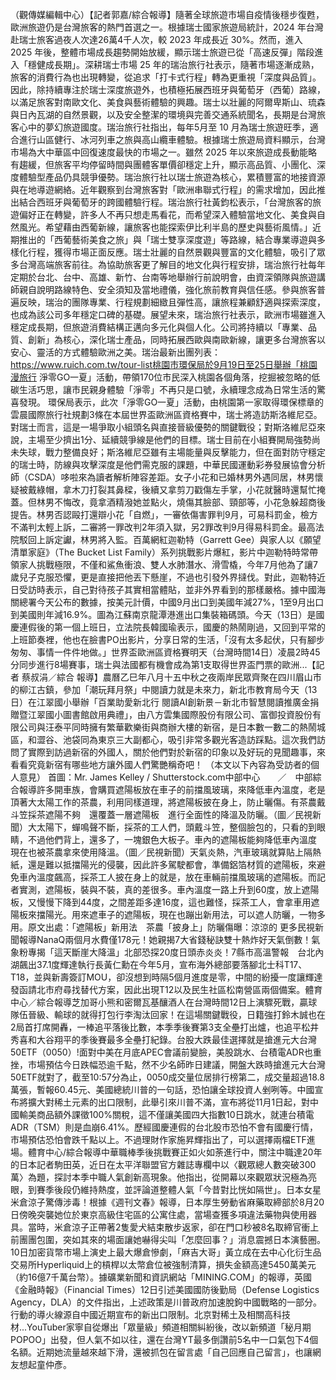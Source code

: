 （觀傳媒編輯中心）【記者郭嘉/綜合報導】隨著全球旅遊市場自疫情後穩步復甦，歐洲旅遊仍是台灣旅客的熱門首選之一。根據瑞士國家旅遊局統計，2024 年台灣赴瑞士旅客過夜人次達26萬4千人次，較 2023 年成長近 30%。然而，進入 2025 年後，整體市場成長趨勢開始放緩，顯示瑞士旅遊已從「高速反彈」階段進入「穩健成長期」。深耕瑞士市場 25 年的瑞治旅行社表示，隨著市場逐漸成熟，旅客的消費行為也出現轉變，從追求「打卡式行程」轉為更重視「深度與品質」。因此，除持續專注於瑞士深度旅遊外，也積極拓展西班牙與葡萄牙（西葡）路線，以滿足旅客對南歐文化、美食與藝術體驗的興趣。瑞士以壯麗的阿爾卑斯山、琉森與日內瓦湖的自然景觀，以及安全整潔的環境與完善交通系統聞名，長期是台灣旅客心中的夢幻旅遊國度。瑞治旅行社指出，每年5月至 10 月為瑞士旅遊旺季，適合進行山區健行、冰河列車之旅與高山纜車體驗。根據瑞士旅遊局資料顯示，台灣市場為大中華區中回復速度最快的市場之一。雖然 2025 年以來旅遊成長動能略有趨緩，但旅客平均停留時間與團體客單價卻穩定上升，顯示高品質、小團化、深度體驗型產品仍具競爭優勢。瑞治旅行社以瑞士旅遊為核心，累積豐富的地接資源與在地導遊網絡。近年觀察到台灣旅客對「歐洲串聯式行程」的需求增加，因此推出結合西班牙與葡萄牙的跨國體驗行程。瑞治旅行社黃鈞松表示，「台灣旅客的旅遊偏好正在轉變，許多人不再只想走馬看花，而希望深入體驗當地文化、美食與自然風光。希望藉由西葡新線，讓旅客也能探索伊比利半島的歷史與藝術風情。」近期推出的「西葡藝術美食之旅」與「瑞士雙享深度遊」等路線，結合專業導遊與多樣化行程，獲得市場正面反應。瑞士壯麗的自然景觀與豐富的文化體驗，吸引了眾多台灣高端旅客前往。為協助旅客更了解目的地文化與行程安排，瑞治旅行社每年定期於台北、台中、高雄、新竹、台南等地舉辦行前說明會，由資深領隊與旅遊講師親自說明路線特色、安全須知及當地禮儀，強化旅前教育與信任感。參與旅客普遍反映，瑞治的團隊專業、行程規劃細緻且彈性高，讓旅程兼顧舒適與探索深度，也成為該公司多年穩定口碑的基礎。展望未來，瑞治旅行社表示，歐洲市場雖進入穩定成長期，但旅遊消費結構正邁向多元化與個人化。公司將持續以「專業、品質、創新」為核心，深化瑞士產品，同時拓展西歐與南歐新線，讓更多台灣旅客以安心、靈活的方式體驗歐洲之美。瑞治最新出團列表：https://www.ruich.com.tw/tour-list桃園市環保局於9月19日至25日舉辦「桃園漫旅行 淨零GO一夏」活動，帶領170位市民深入桃園各個角落，挖掘被忽略的低碳生活巧思，讓市民親身體驗「淨零」不再只是口號，永續理念成為日常生活的驚喜發現。 環保局表示，此次「淨零GO一夏」活動，由桃園第一家取得環保標章的雲晨國際旅行社規劃3條在本屆世界盃歐洲區資格賽中，瑞士將造訪斯洛維尼亞。對瑞士而言，這是一場爭取小組頭名與直接晉級優勢的關鍵戰役；對斯洛維尼亞來說，主場至少擠出1分、延續競爭線是他們的目標。瑞士目前在小組賽開局強勢尚未失球，戰力整備良好；斯洛維尼亞雖有主場能量與反擊能力，但在面對防守穩定的瑞士時，防線與攻擊深度是他們需克服的課題，中華民國運動彩券發展協會分析師（CSDA）哆啦來為讀者解析陣容差距。女子小花和已婚林男外遇同居，林男懷疑被戴綠帽，拿木刀打裂其鼻樑，後續又拿剪刀戳傷左手掌，小花就醫時還幫忙掩蓋。但林男不悔改，竟拿酒精潑她並點火，燒傷其臉部、頸部等，小花急躲超商後提告。林男否認毆打還辯小花「自燃」，一審依傷害罪判9月，可易科罰金，檢方不滿判太輕上訴，二審將一罪改判2年須入獄，另2罪改判9月得易科罰金。最高法院駁回上訴定讞，林男將入監。百萬網紅迦勒特（Garrett Gee）與家人以《願望清單家庭》（The Bucket List Family）系列挑戰影片爆紅，影片中迦勒特時常帶領家人挑戰極限，不僅和鯊魚衝浪、雙人水肺潛水、滑雪橇，今年7月他為了讓7歲兒子克服恐懼，更是直接把他丟下懸崖，不過也引發外界撻伐。對此，迦勒特近日受訪時表示，自己對待孩子其實相當體貼，並非外界看到的那樣嚴格。據中國海關總署今天公布的數據，按美元計價，中國9月出口到美國年減27%，1至9月出口到美國則年減16.9%。圖為江蘇南京龍潭港進出口集裝箱碼頭。今天（13日）是國慶連假後的第一個上班日，立法院長韓國瑜表示，國慶的熱鬧剛過，又回到平常的上班節奏裡，他也在臉書PO出影片，分享日常的生活，「沒有太多起伏，只有腳步匆匆、事情一件件地做。」世界盃歐洲區資格賽明天（台灣時間14日）凌晨2時45分同步進行8場賽事，瑞士與法國都有機會成為第1支取得世界盃門票的歐洲...【記者 蔡叔涓／綜合 報導】農曆乙巳年八月十五中秋之夜兩岸民眾齊聚在四川眉山市的柳江古鎮，參加「潮玩拜月祭」中閱讀力就是未來力，新北市教育局今天（13日）在江翠國小舉辦「百業助愛新北行 閱讀AI創新景－新北市智慧閱讀推廣金捐贈暨江翠國小圖書館啟用典禮」，由八方雲集國際股份有限公司、富御投資股份有限公司與汪泰平同時擁有繁華歡樂街與商辦大樓的新宿，是日本數一數二的熱鬧城區，和澀谷、池袋同為東京三大副都心，吸引非常多觀光客造訪踩點。這次我們訪問了實際到訪過新宿的外國人，關於他們對於新宿的印象以及好玩的見聞趣事，來看看究竟新宿有哪些地方讓外國人們驚艷稱奇吧！ （本文以下內容為受訪者的個人意見） 首圖：Mr. James Kelley / Shutterstock.com中部中心　　／　中部綜合報導許多開車族，會購買遮陽板放在車子的前擋風玻璃，來降低車內溫度，老是頂著大太陽工作的茶農，利用同樣道理，將遮陽板披在身上，防止曬傷。有茶農戴斗笠採茶遮陽不夠　還覆蓋一層遮陽板　進行全面性的降溫及防曬。（圖／民視新聞）大太陽下，蟬鳴聲不斷，採茶的工人們，頭戴斗笠，整個臉包的，只看的到眼睛，不過他們背上，還多了，一塊銀色大板子。車內的遮陽板能夠降低車內溫度　現在也被茶農拿來使用降溫。（圖／民視新聞）天氣炎熱，汽車玻璃就算貼上隔熱紙，還是難以抵擋陽光的侵襲，因此許多駕駛都會，準備鋁箔材質的遮陽板，來避免車內溫度飆高，採茶工人披在身上的就是，放在車輛前擋風玻璃的遮陽板。而記者實測，遮陽板，裝與不裝，真的差很多。車內溫度一路上升到60度，放上遮陽板，又慢慢下降到44度，之間差距多達16度，這也難怪，採茶工人，會拿車用遮陽板來擋陽光。用來遮車子的遮陽板，現在也蹦出新用法，可以遮人防曬，一物多用。原文出處：「遮陽板」新用法　茶農「披身上」防曬傷曝：涼涼的 更多民視新聞報導NanaQ兩個月水費僅178元！她親揭7大省錢秘訣雙十熱炸好天氣倒數！氣象粉專揭「這天斷崖大降溫」北部恐探20度日頭赤炎炎！7縣市高溫警報　台北內湖飆出37.1度輝達執行長黃仁勳在今年5月，宣布海外總部要落腳北士科T17、T18，並與新壽簽訂MOU，卻沒想到時隔5個月進度是零，中間的紛擾一度讓輝達發函請北市府尋找替代方案，因此出現T12以及民生社區松南營區兩個備案。體育中心／綜合報導芝加哥小熊和密爾瓦基釀酒人在台灣時間12日上演驟死戰，贏球隊伍晉級、輸球的就得打包行李淘汰回家！在這場關鍵戰役，日籍強打鈴木誠也在2局首打席開轟，一棒追平落後比數，本季季後賽第3支全壘打出爐，也追平松井秀喜和大谷翔平的季後賽最多全壘打紀錄。台股大跌最佳選擇就是搶進元大台灣50ETF（0050）!面對中美在月底APEC會議前變臉，美股跳水、台積電ADR也重挫，市場預估今日跌幅恐逾千點，然不少名師昨日建議，開盤大跌時搶進元大台灣50ETF就對了，截至10:57分為止，0050成交量位居排行榜第二，成交量超過18.8萬張，暫報60.45元、美國總統川普的一句話，恐怕讓全球投資人剉咧等。中國宣布將擴大對稀土元素的出口限制，此舉引來川普不滿，宣布將從11月1日起，對中國輸美商品額外課徵100%關稅，這不僅讓美國四大指數10日跳水，就連台積電ADR（TSM）則是血崩6.41%。歷經國慶連假的台北股市恐怕不會有國慶行情，市場預估恐怕會跌千點以上。不過理財作家施昇輝指出了，可以選擇兩檔ETF進場。體育中心/綜合報導中華職棒季後挑戰賽正如火如荼進行中，關注中職達20年的日本記者駒田英，近日在太平洋聯盟官方雜誌專欄中以〈觀眾總人數突破300萬〉為題，探討本季中職人氣創新高現象。他指出，從開幕以來觀眾狀況極為亮眼，到賽季後段仍維持熱度，並評論道整體人氣「今昔對比恍如隔世」。日本女星米倉涼子驚傳涉毒！根據《週刊文春》報導，日本厚生勞動省麻藥取締部於8月20日傍晚突襲她位於東京高級住宅區的公寓住處，當場查獲多項違法藥物與使用器具。當時，米倉涼子正帶著2隻愛犬結束散步返家，卻在門口秒被8名取締官衝上前團團包圍，突如其來的場面讓她嚇得尖叫「怎麼回事？」消息震撼日本演藝圈。10日加密貨幣市場上演史上最大爆倉慘劇，「麻吉大哥」黃立成在去中心化衍生品交易所Hyperliquid上的槓桿以太幣倉位被強制清算，損失金額高達5450萬美元（約16億7千萬台幣）。據礦業新聞和資訊網站「MINING.COM」的報導，英國《金融時報》（Financial Times）12日引述美國國防後勤局（Defense Logistics Agency，DLA）的文件指出，上述政策是川普政府加速脫鉤中國戰略的一部分。行動的導火線源自中國近期宣布的新出口限制。北京對稀土及相關高科技材...YouTuber家寧自從爆出「眾量級」頻道相關糾紛後，改以新頻道「秘月期POPOO」出發，但人氣不如以往，還在台灣YT最多倒讚前5名中一口氣包下4個名額。近期她流量越來越下滑，還被抓包在留言處「自己回應自己留言」，也讓網友想起童仲彥。